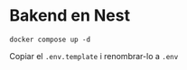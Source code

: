 # Bakend en Nest

```
docker compose up -d
```

Copiar el ```.env.template``` i renombrar-lo a ```.env```